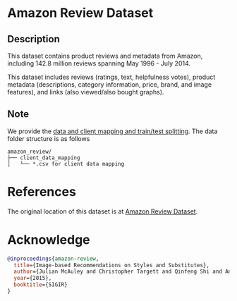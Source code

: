 # Amazon Review Dataset

## Description

This dataset contains product reviews and metadata from Amazon, including 142.8 million reviews spanning May 1996 - July 2014.

This dataset includes reviews (ratings, text, helpfulness votes), product metadata (descriptions, category information, price, brand, and image features), and links (also viewed/also bought graphs).

## Note

We provide the [data and client mapping and train/test splitting](https://fedscale.eecs.umich.edu/dataset/amazon_review.tar.gz). The data folder structure is as follows
```
amazon_review/
├── client_data_mapping
│   └── *.csv for client data mapping
```


# References
The original location of this dataset is at
[Amazon Review Dataset](https://jmcauley.ucsd.edu/data/amazon/).

# Acknowledge

```bibtex
@inproceedings{amazon-review,
  title={Image-based Recommendations on Styles and Substitutes}, 
  author={Julian McAuley and Christopher Targett and Qinfeng Shi and Anton van den Hengel},
  year={2015},
  booktitle={SIGIR}
}
```
